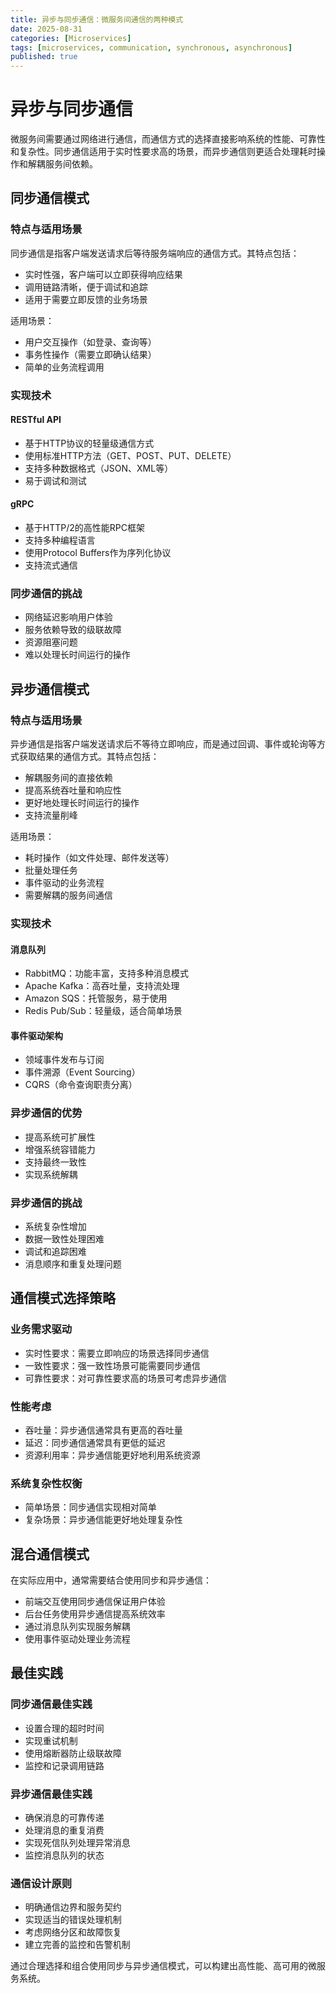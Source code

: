 ```yaml
---
title: 异步与同步通信：微服务间通信的两种模式
date: 2025-08-31
categories: [Microservices]
tags: [microservices, communication, synchronous, asynchronous]
published: true
---
```


# 异步与同步通信

微服务间需要通过网络进行通信，而通信方式的选择直接影响系统的性能、可靠性和复杂性。同步通信适用于实时性要求高的场景，而异步通信则更适合处理耗时操作和解耦服务间依赖。

## 同步通信模式

### 特点与适用场景
同步通信是指客户端发送请求后等待服务端响应的通信方式。其特点包括：
- 实时性强，客户端可以立即获得响应结果
- 调用链路清晰，便于调试和追踪
- 适用于需要立即反馈的业务场景

适用场景：
- 用户交互操作（如登录、查询等）
- 事务性操作（需要立即确认结果）
- 简单的业务流程调用

### 实现技术
#### RESTful API
- 基于HTTP协议的轻量级通信方式
- 使用标准HTTP方法（GET、POST、PUT、DELETE）
- 支持多种数据格式（JSON、XML等）
- 易于调试和测试

#### gRPC
- 基于HTTP/2的高性能RPC框架
- 支持多种编程语言
- 使用Protocol Buffers作为序列化协议
- 支持流式通信

### 同步通信的挑战
- 网络延迟影响用户体验
- 服务依赖导致的级联故障
- 资源阻塞问题
- 难以处理长时间运行的操作

## 异步通信模式

### 特点与适用场景
异步通信是指客户端发送请求后不等待立即响应，而是通过回调、事件或轮询等方式获取结果的通信方式。其特点包括：
- 解耦服务间的直接依赖
- 提高系统吞吐量和响应性
- 更好地处理长时间运行的操作
- 支持流量削峰

适用场景：
- 耗时操作（如文件处理、邮件发送等）
- 批量处理任务
- 事件驱动的业务流程
- 需要解耦的服务间通信

### 实现技术
#### 消息队列
- RabbitMQ：功能丰富，支持多种消息模式
- Apache Kafka：高吞吐量，支持流处理
- Amazon SQS：托管服务，易于使用
- Redis Pub/Sub：轻量级，适合简单场景

#### 事件驱动架构
- 领域事件发布与订阅
- 事件溯源（Event Sourcing）
- CQRS（命令查询职责分离）

### 异步通信的优势
- 提高系统可扩展性
- 增强系统容错能力
- 支持最终一致性
- 实现系统解耦

### 异步通信的挑战
- 系统复杂性增加
- 数据一致性处理困难
- 调试和追踪困难
- 消息顺序和重复处理问题

## 通信模式选择策略

### 业务需求驱动
- 实时性要求：需要立即响应的场景选择同步通信
- 一致性要求：强一致性场景可能需要同步通信
- 可靠性要求：对可靠性要求高的场景可考虑异步通信

### 性能考虑
- 吞吐量：异步通信通常具有更高的吞吐量
- 延迟：同步通信通常具有更低的延迟
- 资源利用率：异步通信能更好地利用系统资源

### 系统复杂性权衡
- 简单场景：同步通信实现相对简单
- 复杂场景：异步通信能更好地处理复杂性

## 混合通信模式

在实际应用中，通常需要结合使用同步和异步通信：
- 前端交互使用同步通信保证用户体验
- 后台任务使用异步通信提高系统效率
- 通过消息队列实现服务解耦
- 使用事件驱动处理业务流程

## 最佳实践

### 同步通信最佳实践
- 设置合理的超时时间
- 实现重试机制
- 使用熔断器防止级联故障
- 监控和记录调用链路

### 异步通信最佳实践
- 确保消息的可靠传递
- 处理消息的重复消费
- 实现死信队列处理异常消息
- 监控消息队列的状态

### 通信设计原则
- 明确通信边界和服务契约
- 实现适当的错误处理机制
- 考虑网络分区和故障恢复
- 建立完善的监控和告警机制

通过合理选择和组合使用同步与异步通信模式，可以构建出高性能、高可用的微服务系统。